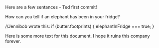 Here are a few sentances - Ted first commit!

How can you tell if an elephant has been in your fridge?

//Jennibob wrote this: 
if (butter.footprints) {
  elephantInFridge === true;
}

Here is some more text for this document. I hope it ruins this company forever.